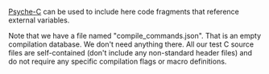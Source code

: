 [Psyche-C][1] can be used to include here code fragments that reference external variables.

[1]: <http://cuda.dcc.ufmg.br/psyche-c/>

Note that we have a file named "compile_commands.json". That is an empty compilation database. We don't need anything there. All our test C source files are self-contained (don't include any non-standard header files) and do not require any specific compilation flags or macro definitions.
